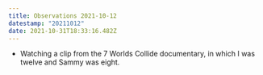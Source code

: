 ```yaml
---
title: Observations 2021-10-12
datestamp: "20211012"
date: 2021-10-31T18:33:16.482Z
---
```

- Watching a clip from the 7 Worlds Collide documentary, in which I was twelve and Sammy was eight.